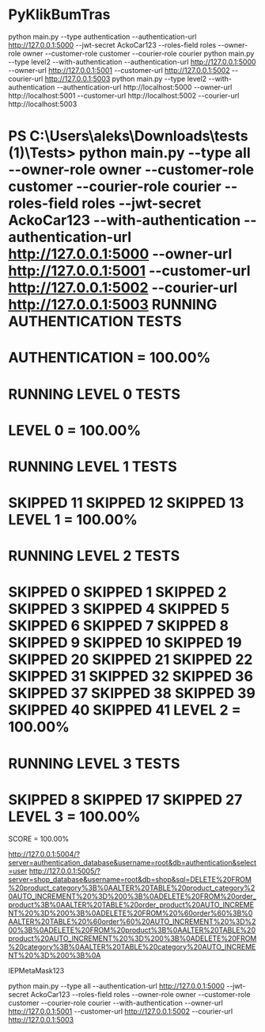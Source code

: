 # PyKlikBumTras

python main.py --type authentication --authentication-url http://127.0.0.1:5000 --jwt-secret AckoCar123 --roles-field roles --owner-role owner --customer-role customer --courier-role courier
python main.py --type level2 --with-authentication --authentication-url http://127.0.0.1:5000 --owner-url http://127.0.0.1:5001 --customer-url http://127.0.0.1:5002 --courier-url http://127.0.0.1:5003
python main.py --type level2 --with-authentication --authentication-url http://localhost:5000 --owner-url http://localhost:5001 --customer-url http://localhost:5002 --courier-url http://localhost:5003


PS C:\Users\aleks\Downloads\tests (1)\Tests> python main.py --type all --owner-role owner --customer-role customer --courier-role courier --roles-field roles --jwt-secret AckoCar123 --with-authentication --authentication-url http://127.0.0.1:5000 --owner-url http://127.0.0.1:5001 --customer-url http://127.0.0.1:5002 --courier-url http://127.0.0.1:5003
RUNNING AUTHENTICATION TESTS
==============================
AUTHENTICATION = 100.00%
==============================
RUNNING LEVEL 0 TESTS
==============================
LEVEL 0 = 100.00%
==============================
RUNNING LEVEL 1 TESTS
==============================
SKIPPED 11
SKIPPED 12
SKIPPED 13
LEVEL 1 = 100.00%
==============================
RUNNING LEVEL 2 TESTS
==============================
SKIPPED 0
SKIPPED 1
SKIPPED 2
SKIPPED 3
SKIPPED 4
SKIPPED 5
SKIPPED 6
SKIPPED 7
SKIPPED 8
SKIPPED 9
SKIPPED 10
SKIPPED 19
SKIPPED 20
SKIPPED 21
SKIPPED 22
SKIPPED 31
SKIPPED 32
SKIPPED 36
SKIPPED 37
SKIPPED 38
SKIPPED 39
SKIPPED 40
SKIPPED 41
LEVEL 2 = 100.00%
==============================
RUNNING LEVEL 3 TESTS
==============================
SKIPPED 8
SKIPPED 17
SKIPPED 27
LEVEL 3 = 100.00%
==============================
SCORE = 100.00%


http://127.0.0.1:5004/?server=authentication_database&username=root&db=authentication&select=user
http://127.0.0.1:5005/?server=shop_database&username=root&db=shop&sql=DELETE%20FROM%20product_category%3B%0AALTER%20TABLE%20product_category%20AUTO_INCREMENT%20%3D%200%3B%0ADELETE%20FROM%20order_product%3B%0AALTER%20TABLE%20order_product%20AUTO_INCREMENT%20%3D%200%3B%0ADELETE%20FROM%20%60order%60%3B%0AALTER%20TABLE%20%60order%60%20AUTO_INCREMENT%20%3D%200%3B%0ADELETE%20FROM%20product%3B%0AALTER%20TABLE%20product%20AUTO_INCREMENT%20%3D%200%3B%0ADELETE%20FROM%20category%3B%0AALTER%20TABLE%20category%20AUTO_INCREMENT%20%3D%200%3B%0A

IEPMetaMask123


python main.py --type all --authentication-url http://127.0.0.1:5000 --jwt-secret AckoCar123 --roles-field roles --owner-role owner --customer-role customer --courier-role courier --with-authentication --owner-url http://127.0.0.1:5001 --customer-url http://127.0.0.1:5002 --courier-url http://127.0.0.1:5003
